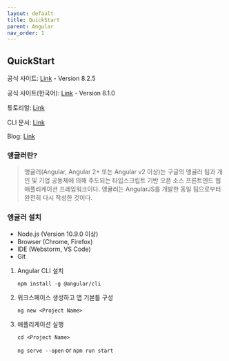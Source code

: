 ```yaml
---
layout: default
title: QuickStart
parent: Angular
nav_order: 1
---
```



## QuickStart

공식 사이트: [Link](https://angular.io/) - Version 8.2.5

공식 사이트(한국어): [Link](https://angular.kr/) - Version 8.1.0

튜토리얼: [Link](https://angular.io/tutorial)

CLI 문서: [Link](https://angular.io/cli)

Blog: [Link](https://blog.angular.io/)



### 앵귤러란?

> 앵귤러(Angular, Angular 2+ 또는 Angular v2 이상)는 구글의 앵귤러 팀과 개인 및 기업 공동체에 의해 주도되는 타입스크립트 기반 오픈 소스 프론트엔드 웹 애플리케이션 프레임워크이다. 앵귤러는 AngularJS를 개발한 동일 팀으로부터 완전히 다시 작성한 것이다.



### 앵귤러 설치

- Node.js (Version 10.9.0 이상)
- Browser (Chrome, Firefox)
- IDE (Webstorm, VS Code)
- Git 



1. Angular CLI 설치

   `npm install -g @angular/cli`

2. 워크스페이스 생성하고 앱 기본틀 구성

   `ng new <Project Name>`

3. 애플리케이션 실행

   `cd <Project Name>`

   `ng serve --open` or `npm run start`

